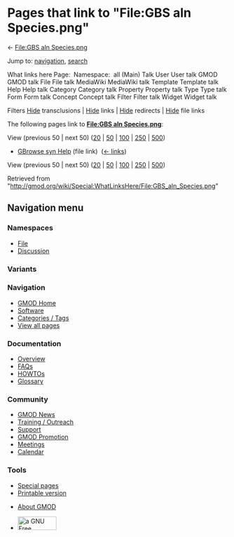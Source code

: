 <div id="mw-page-base" class="noprint">

</div>

<div id="mw-head-base" class="noprint">

</div>

<div id="content" class="mw-body" role="main">

<span id="top"></span>

<div id="mw-js-message" style="display:none;">

</div>



# <span dir="auto">Pages that link to "File:GBS aln Species.png"</span>

<div id="bodyContent">

<div id="contentSub">

← [File:GBS aln
Species.png](/wiki/File:GBS_aln_Species.png "File:GBS aln Species.png")

</div>

<div id="jump-to-nav" class="mw-jump">

Jump to: [navigation](#mw-navigation), [search](#p-search)

</div>

<div id="mw-content-text">

What links here Page:  Namespace:  all (Main) Talk User User talk GMOD
GMOD talk File File talk MediaWiki MediaWiki talk Template Template talk
Help Help talk Category Category talk Property Property talk Type Type
talk Form Form talk Concept Concept talk Filter Filter talk Widget
Widget talk

Filters
[Hide](/mediawiki/index.php?title=Special:WhatLinksHere/File:GBS_aln_Species.png&hidetrans=1 "Special:WhatLinksHere/File:GBS aln Species.png")
transclusions \|
[Hide](/mediawiki/index.php?title=Special:WhatLinksHere/File:GBS_aln_Species.png&hidelinks=1 "Special:WhatLinksHere/File:GBS aln Species.png")
links \|
[Hide](/mediawiki/index.php?title=Special:WhatLinksHere/File:GBS_aln_Species.png&hideredirs=1 "Special:WhatLinksHere/File:GBS aln Species.png")
redirects \|
[Hide](/mediawiki/index.php?title=Special:WhatLinksHere/File:GBS_aln_Species.png&hideimages=1 "Special:WhatLinksHere/File:GBS aln Species.png")
file links

The following pages link to **[File:GBS aln
Species.png](/wiki/File:GBS_aln_Species.png "File:GBS aln Species.png")**:

View (previous 50 \| next 50)
([20](/mediawiki/index.php?title=Special:WhatLinksHere/File:GBS_aln_Species.png&limit=20 "Special:WhatLinksHere/File:GBS aln Species.png")
\|
[50](/mediawiki/index.php?title=Special:WhatLinksHere/File:GBS_aln_Species.png&limit=50 "Special:WhatLinksHere/File:GBS aln Species.png")
\|
[100](/mediawiki/index.php?title=Special:WhatLinksHere/File:GBS_aln_Species.png&limit=100 "Special:WhatLinksHere/File:GBS aln Species.png")
\|
[250](/mediawiki/index.php?title=Special:WhatLinksHere/File:GBS_aln_Species.png&limit=250 "Special:WhatLinksHere/File:GBS aln Species.png")
\|
[500](/mediawiki/index.php?title=Special:WhatLinksHere/File:GBS_aln_Species.png&limit=500 "Special:WhatLinksHere/File:GBS aln Species.png"))

- [GBrowse syn Help](/wiki/GBrowse_syn_Help "GBrowse syn Help") (file
  link) ‎ <span class="mw-whatlinkshere-tools">([←
  links](/mediawiki/index.php?title=Special:WhatLinksHere&target=GBrowse+syn+Help "Special:WhatLinksHere"))</span>

View (previous 50 \| next 50)
([20](/mediawiki/index.php?title=Special:WhatLinksHere/File:GBS_aln_Species.png&limit=20 "Special:WhatLinksHere/File:GBS aln Species.png")
\|
[50](/mediawiki/index.php?title=Special:WhatLinksHere/File:GBS_aln_Species.png&limit=50 "Special:WhatLinksHere/File:GBS aln Species.png")
\|
[100](/mediawiki/index.php?title=Special:WhatLinksHere/File:GBS_aln_Species.png&limit=100 "Special:WhatLinksHere/File:GBS aln Species.png")
\|
[250](/mediawiki/index.php?title=Special:WhatLinksHere/File:GBS_aln_Species.png&limit=250 "Special:WhatLinksHere/File:GBS aln Species.png")
\|
[500](/mediawiki/index.php?title=Special:WhatLinksHere/File:GBS_aln_Species.png&limit=500 "Special:WhatLinksHere/File:GBS aln Species.png"))

</div>

<div class="printfooter">

Retrieved from
"<http://gmod.org/wiki/Special:WhatLinksHere/File:GBS_aln_Species.png>"

</div>

<div id="catlinks" class="catlinks catlinks-allhidden">

</div>

<div class="visualClear">

</div>

</div>

</div>

<div id="mw-navigation">

## Navigation menu

<div id="mw-head">



<div id="left-navigation">

<div id="p-namespaces" class="vectorTabs" role="navigation"
aria-labelledby="p-namespaces-label">

### Namespaces

- <span id="ca-nstab-image"><a href="/wiki/File:GBS_aln_Species.png" accesskey="c"
  title="View the file page [c]">File</a></span>
- <span id="ca-talk"><a
  href="/mediawiki/index.php?title=File_talk:GBS_aln_Species.png&amp;action=edit&amp;redlink=1"
  accesskey="t"
  title="Discussion about the content page [t]">Discussion</a></span>

</div>

<div id="p-variants" class="vectorMenu emptyPortlet" role="navigation"
aria-labelledby="p-variants-label">

### 

### Variants[](#)

<div class="menu">

</div>

</div>

</div>

<div id="right-navigation">





</div>



</div>

</div>

</div>

<div id="mw-panel">

<div id="p-logo" role="banner">

<a href="/wiki/Main_Page"
style="background-image: url(http://gmod.org/images/GMOD-cogs.png);"
title="Visit the main page"></a>

</div>

<div id="p-Navigation" class="portal" role="navigation"
aria-labelledby="p-Navigation-label">

### Navigation

<div class="body">

- <span id="n-GMOD-Home">[GMOD Home](/wiki/Main_Page)</span>
- <span id="n-Software">[Software](/wiki/GMOD_Components)</span>
- <span id="n-Categories-.2F-Tags">[Categories /
  Tags](/wiki/Categories)</span>
- <span id="n-View-all-pages">[View all
  pages](/wiki/Special:AllPages)</span>

</div>

</div>

<div id="p-Documentation" class="portal" role="navigation"
aria-labelledby="p-Documentation-label">

### Documentation

<div class="body">

- <span id="n-Overview">[Overview](/wiki/Overview)</span>
- <span id="n-FAQs">[FAQs](/wiki/Category:FAQ)</span>
- <span id="n-HOWTOs">[HOWTOs](/wiki/Category:HOWTO)</span>
- <span id="n-Glossary">[Glossary](/wiki/Glossary)</span>

</div>

</div>

<div id="p-Community" class="portal" role="navigation"
aria-labelledby="p-Community-label">

### Community

<div class="body">

- <span id="n-GMOD-News">[GMOD News](/wiki/GMOD_News)</span>
- <span id="n-Training-.2F-Outreach">[Training /
  Outreach](/wiki/Training_and_Outreach)</span>
- <span id="n-Support">[Support](/wiki/Support)</span>
- <span id="n-GMOD-Promotion">[GMOD
  Promotion](/wiki/GMOD_Promotion)</span>
- <span id="n-Meetings">[Meetings](/wiki/Meetings)</span>
- <span id="n-Calendar">[Calendar](/wiki/Calendar)</span>

</div>

</div>

<div id="p-tb" class="portal" role="navigation"
aria-labelledby="p-tb-label">

### Tools

<div class="body">

- <span id="t-specialpages"><a href="/wiki/Special:SpecialPages" accesskey="q"
  title="A list of all special pages [q]">Special pages</a></span>
- <span id="t-print"><a
  href="/mediawiki/index.php?title=Special:WhatLinksHere/File:GBS_aln_Species.png&amp;printable=yes"
  rel="alternate" accesskey="p"
  title="Printable version of this page [p]">Printable version</a></span>

</div>

</div>

</div>

</div>

<div id="footer" role="contentinfo">

- <span id="footer-places-about">[About
  GMOD](/wiki/GMOD:About "GMOD:About")</span>

<!-- -->

- <span id="footer-copyrightico">[<img src="http://www.gnu.org/graphics/gfdl-logo-small.png" width="88"
  height="31" alt="a GNU Free Documentation License" />](http://www.gnu.org/licenses/fdl-1.3.html)</span>


<div style="clear:both">

</div>

</div>
